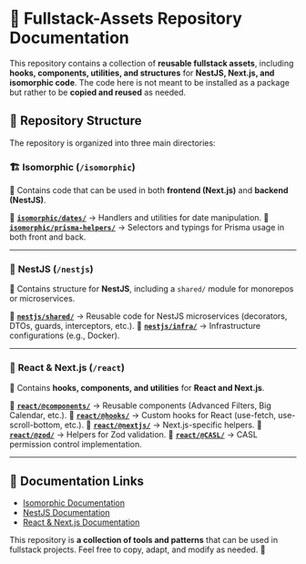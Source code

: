 # 📖 Fullstack-Assets Repository Documentation

This repository contains a collection of **reusable fullstack assets**, including **hooks, components, utilities, and structures** for **NestJS, Next.js, and isomorphic code**. The code here is not meant to be installed as a package but rather to be **copied and reused** as needed.

## 📂 Repository Structure

The repository is organized into three main directories:

### 🏗️ **Isomorphic** (`/isomorphic`)

📌 Contains code that can be used in both **frontend (Next.js)** and **backend (NestJS)**.

🔹 **[`isomorphic/dates/`](./isomorphic/dates/README.md)** → Handlers and utilities for date manipulation.
🔹 **[`isomorphic/prisma-helpers/`](./isomorphic/prisma-helpers/README.md)** → Selectors and typings for Prisma usage in both front and back.

---

### 🚀 **NestJS** (`/nestjs`)

📌 Contains structure for **NestJS**, including a `shared/` module for monorepos or microservices.

🔹 **[`nestjs/shared/`](./nestjs/shared/README.md)** → Reusable code for NestJS microservices (decorators, DTOs, guards, interceptors, etc.).
🔹 **[`nestjs/infra/`](./nestjs/infra/README.md)** → Infrastructure configurations (e.g., Docker).

---

### 🎨 **React & Next.js** (`/react`)

📌 Contains **hooks, components, and utilities** for **React and Next.js**.

🔹 **[`react/@components/`](./react/@components/README.md)** → Reusable components (Advanced Filters, Big Calendar, etc.).
🔹 **[`react/@hooks/`](./react/@hooks/README.md)** → Custom hooks for React (use-fetch, use-scroll-bottom, etc.).
🔹 **[`react/@nextjs/`](./react/@nextjs/README.md)** → Next.js-specific helpers.
🔹 **[`react/@zod/`](./react/@zod/README.md)** → Helpers for Zod validation.
🔹 **[`react/@CASL/`](./react/@CASL/README.md)** → CASL permission control implementation.

---

## 🔗 Documentation Links

- [Isomorphic Documentation](./isomorphic/README.md)
- [NestJS Documentation](./nestjs/README.md)
- [React & Next.js Documentation](./react/README.md)

This repository is **a collection of tools and patterns** that can be used in fullstack projects. Feel free to copy, adapt, and modify as needed. 🚀
